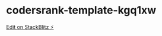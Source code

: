 # codersrank-template-kgq1xw

[Edit on StackBlitz ⚡️](https://stackblitz.com/edit/codersrank-template-kgq1xw)